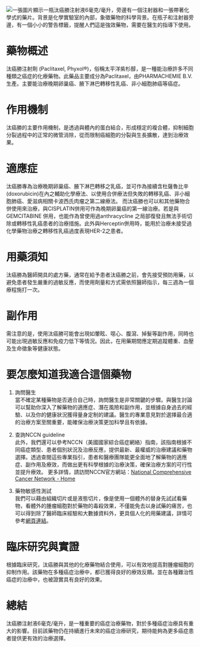 ![一張圖片顯示一瓶汰癌勝注射液6毫克/毫升，旁邊有一個注射器和一張帶著化學式的藥片。背景是化學實驗室的內部，象徵藥物的科學背景。在瓶子和注射器旁邊，有一個小小的警告標籤，提醒人們這是強效藥物，需要在醫生的指導下使用。](https://i.imgur.com/PoYQ6hA.jpeg)
# 藥物概述

汰癌勝注射劑 (Paclitaxel, Phyxol®)，俗稱太平洋紫杉醇，是一種能治療許多不同種類之癌症的化療藥物。此藥品主要成分為Paclitaxel，由PHARMACHEMIE B.V.生產。主要能治療晚期卵巢癌、腋下淋巴轉移性乳癌、非小細胞肺癌等癌症。

# 作用機制

汰癌勝的主要作用機制，是透過與體內的蛋白結合，形成穩定的複合體，抑制細胞分裂過程中的正常的微管消除，從而限制癌細胞的分裂與生長擴散，達到治療效果。

# 適應症

汰癌勝專為治療晚期卵巢癌、腋下淋巴轉移之乳癌，並可作為接續含杜薩魯比辛(doxorubicin)在內之輔助化學療法、以使用合併療法但失敗的轉移乳癌、非小細胞肺癌、愛滋病相關卡波西氏肉瘤之第二線療法。
而汰癌勝也可以和其他藥物合併使用來治療，與CISPLATIN併用可作為晚期卵巢癌的第一線治療。若是與GEMCITABINE 併用，也能作為曾使用過anthracycline 之局部復發且無法手術切除或轉移性乳癌患者的治療措施。此外與Herceptin併用時，能用於治療未接受過化學藥物治療之轉移性乳癌過度表現HER-2之患者。

# 用藥須知

汰癌勝為醫師開具的處方藥，通常在給予患者汰癌勝之前，會先接受預防用藥，以避免患者發生嚴重的過敏反應，而使用劑量和方式需依照醫師指示，每三週為一個療程施打一次。

# 副作用

需注意的是，使用汰癌勝可能會出現如暈眩、噁心、腹瀉、掉髮等副作用，同時也可能出現過敏反應和免疫力低下等情況。因此，在用藥期間應定期追蹤體重、血壓及生命徵象等健康狀態。

# 要怎麼知道我適合這個藥物 

1. 詢問醫生  
當不確定某種藥物是否適合自己時，詢問醫生是非常關鍵的步驟。與醫生討論可以幫助你深入了解藥物的適應症、潛在風險和副作用，並根據自身過去的經驗、以及你的健康狀況獲得量身定制的建議。醫生的專業意見對於選擇最合適的治療方案至關重要，能確保治療決策更加科學且有依據。

2. 查詢NCCN guideline  
此外，我們還可以參考NCCN（美國國家綜合癌症網絡）指南，該指南根據不同癌症類型、患者個別狀況及治療反應，提供最新、最權威的治療建議和藥物選擇。透過查閱這些專業指引，患者和醫療團隊能更全面地了解藥物的適應症、副作用及療效，而做出更有科學根據的治療決策，確保治療方案的可行性並提升療效。 
更多詳情，請訪問NCCN官方網站：[National Comprehensive Cancer Network - Home](https://www.nccn.org/)

3. 藥物敏感性測試   
我們可以藉由組織切片或是液態切片，像是使用一個體外的替身先試試看藥物，看體外的腫瘤細胞對於藥物的毒殺效果，不僅能免去以身試藥的痛苦，也可以得到除了醫師臨床經驗和大數據資料外，更具個人化的用藥建議，詳情可參考[網頁連結](https://info.cancerfree.io/)。

# 臨床研究與實證

根據臨床研究，汰癌勝與其他的化療藥物結合使用，可以有效地提高對腫瘤細胞的抑制作用。該藥物在多種癌症治療中，都已獲得良好的療效反饋。並在各種難治性癌症的治療中，也被證實具有良好的效果。

# 總結

汰癌勝注射液6毫克/毫升，是一種重要的癌症治療藥物，對於多種癌症治療具有重大的影響。目前該藥物仍在持續進行未來的癌症治療研究，期待能夠為更多癌症患者提供更有效的治療選擇。

